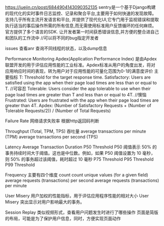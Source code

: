 
https://juejin.cn/post/6844904143090352135
sentry是一个基于Django构建的现代化的实时事件日志监控、记录和聚合平台,主要用于如何快速的发现故障。支持几乎所有主流开发语言和平台,
并提供了现代化UI,它专门用于监视错误和提取执行适当的事后操作所需的所有信息,而无需使用标准用户反馈循环的任何麻烦。官方提供了多个语言的SDK.
让开发者第一时间获悉错误信息,并方便的整合进自己和团队的工作流中
//可以将不同的bug指定开发者

issues
查看anr  查询不同线程的状态，以及dump信息

Performance Monitoring
Apdex(Application Performance Index)
是由Apdex联盟开发的用于评估应用性能的工业标准。Apdex标准从用户的角度出发，将对应用响应时间的表现，转为用户对于应用性能的可量化范围为0-1的满意度评价
主要指标
T: Threshold for the target response time.
Satisfactory: Users are satisfied using the app when their page load times are less than or equal to T.
//可容忍 Tolerable: Users consider the app tolerable to use when their page load times are greater than T and less than or equal to 4T.
//懊恼 Frustrated: Users are frustrated with the app when their page load times are greater than 4T.
Apdex: (Number of Satisfactory Requests + (Number of Tolerable Requests/2)) / (Number of Total Requests)

Failure Rate 网络请求失败率
根据http返回码判断

Throughput (Total, TPM, TPS) 吞吐量
average transactions per minute (TPM)
average transactions per second (TPS)

Latency
Average Transaction Duration
P50 Threshold
P50 阈值表示 50% 的事务持续时间大于阈值。这也是中位数。例如，如果 P50 阈值设置为 10 毫秒，则 50% 的事务超过该阈值，耗时超过 10 毫秒
P75 Threshold
P95 Threshold
P99 Threshold

Frequency 主要有四个维度
count
count unique values (for a given field)
average requests (transactions) per second
average requests (transactions) per minute

User Misery
用户加权的性能指标，用于评估应用程序性能的相对大小
User Misery 突出显示对用户影响最大的事务。


Session Replay
类似视频形式，查看用户问题发生时进行了哪些操作  页面是简版的布局，可能是为了保护用户信息，同时，方便实现页面动作